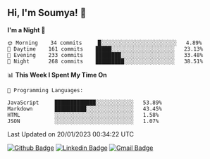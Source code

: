 ## Hi, I'm Soumya! 👋

<!--START_SECTION:waka-->
**I'm a Night 🦉** 

```text
🌞 Morning    34 commits     █░░░░░░░░░░░░░░░░░░░░░░░░   4.89% 
🌆 Daytime    161 commits    █████░░░░░░░░░░░░░░░░░░░░   23.13% 
🌃 Evening    233 commits    ████████░░░░░░░░░░░░░░░░░   33.48% 
🌙 Night      268 commits    █████████░░░░░░░░░░░░░░░░   38.51%

```


📊 **This Week I Spent My Time On** 

```text
💬 Programming Languages: 

JavaScript     █████████████░░░░░░░░░░░░   53.89% 
Markdown       ██████████░░░░░░░░░░░░░░░   43.45% 
HTML           ░░░░░░░░░░░░░░░░░░░░░░░░░   1.58% 
JSON           ░░░░░░░░░░░░░░░░░░░░░░░░░   1.07%
```


 Last Updated on 20/01/2023 00:34:22 UTC
<!--END_SECTION:waka-->

[![Github Badge](https://img.shields.io/badge/-rubyruins-grey?style=for-the-badge&logo=github&logoColor=white&link=https://github.com/rubyruins/)](https://www.github.com/rubyruins/) 
[![Linkedin Badge](https://img.shields.io/badge/-Soumya%20Parekh-0072b1?style=for-the-badge&logo=Linkedin&logoColor=white&link=https://www.linkedin.com/in/Soumya-Parekh/)](https://www.linkedin.com/in/Soumya-Parekh/) 
[![Gmail Badge](https://img.shields.io/badge/-soumyaparekh.me@gmail.com-c14438?style=for-the-badge&logo=Gmail&logoColor=white&link=mailto:soumyaparekh.me@gmail.com)](mailto:soumyaparekh.me@gmail.com) 
